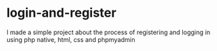 # login-and-register
I made a simple project about the process of registering and logging in using php native, html, css and phpmyadmin
